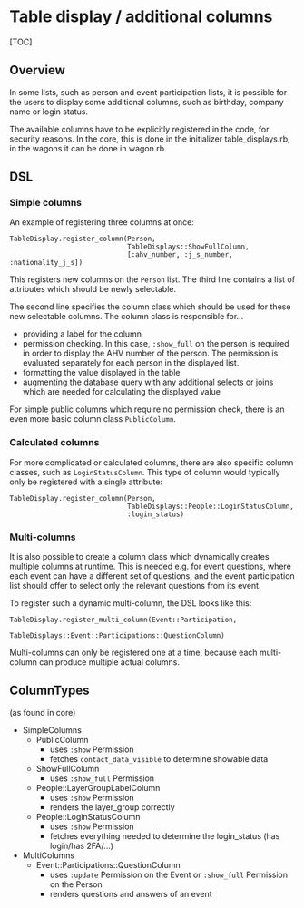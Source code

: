 # Table display / additional columns

[TOC]

## Overview

In some lists, such as person and event participation lists, it is possible for
the users to display some additional columns, such as birthday, company name or
login status.

The available columns have to be explicitly registered in the code, for security
reasons.
In the core, this is done in the initializer table_displays.rb, in the wagons
it can be done in wagon.rb.

## DSL

### Simple columns

An example of registering three columns at once:
```
TableDisplay.register_column(Person,
                             TableDisplays::ShowFullColumn,
                             [:ahv_number, :j_s_number, :nationality_j_s])
```

This registers new columns on the `Person` list.
The third line contains a list of attributes which should be newly selectable.

The second line specifies the column class which should be used for these new
selectable columns.
The column class is responsible for...
- providing a label for the column
- permission checking. In this case, `:show_full` on the person is required in
order to display the AHV number of the person. The permission is evaluated
separately for each person in the displayed list.
- formatting the value displayed in the table
- augmenting the database query with any additional selects or joins which are
needed for calculating the displayed value

For simple public columns which require no permission check, there is an even
more basic column class `PublicColumn`.

### Calculated columns

For more complicated or calculated columns, there are also specific column
classes, such as `LoginStatusColumn`.
This type of column would typically only be registered with a single attribute:
```
TableDisplay.register_column(Person,
                             TableDisplays::People::LoginStatusColumn,
                             :login_status)
```

### Multi-columns

It is also possible to create a column class which dynamically creates multiple
columns at runtime.
This is needed e.g. for event questions, where each event can have a different
set of questions, and the event participation list should offer to select only
the relevant questions from its event.

To register such a dynamic multi-column, the DSL looks like this:
```
TableDisplay.register_multi_column(Event::Participation,
                                   TableDisplays::Event::Participations::QuestionColumn)
```

Multi-columns can only be registered one at a time, because each multi-column
can produce multiple actual columns.

## ColumnTypes

(as found in core)

- SimpleColumns
  - PublicColumn
    - uses `:show` Permission
    - fetches `contact_data_visible` to determine showable data
  - ShowFullColumn
    - uses `:show_full` Permission
  - People::LayerGroupLabelColumn
    - uses `:show` Permission
    - renders the layer_group correctly
  - People::LoginStatusColumn
    - uses `:show` Permission
    - fetches everything needed to determine the login_status (has login/has 2FA/...)
- MultiColumns
  - Event::Participations::QuestionColumn
    - uses `:update` Permission on the Event or `:show_full` Permission on the Person
    - renders questions and answers of an event

